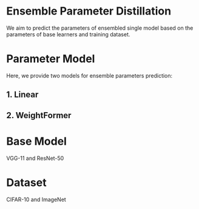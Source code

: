 # Ensemble Parameter Distillation
 
We aim to predict the parameters of ensembled single model based on the parameters of base learners and training dataset. 

# Parameter Model 

Here, we provide two models for ensemble parameters prediction: 

## 1. Linear 


## 2. WeightFormer 


# Base Model 

VGG-11 and ResNet-50

# Dataset 

CIFAR-10 and ImageNet 
